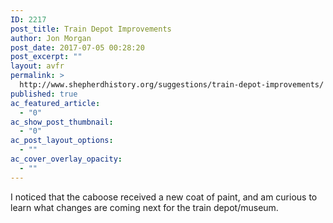 ```yaml
---
ID: 2217
post_title: Train Depot Improvements
author: Jon Morgan
post_date: 2017-07-05 00:28:20
post_excerpt: ""
layout: avfr
permalink: >
  http://www.shepherdhistory.org/suggestions/train-depot-improvements/
published: true
ac_featured_article:
  - "0"
ac_show_post_thumbnail:
  - "0"
ac_post_layout_options:
  - ""
ac_cover_overlay_opacity:
  - ""
---
```

I noticed that the caboose received a new coat of paint, and am curious to learn what changes are coming next for the train depot/museum.

&nbsp;